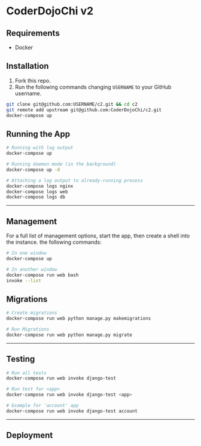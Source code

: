 # CoderDojoChi v2

## Requirements
- Docker

## Installation
1. Fork this repo.
2. Run the following commands changing `USERNAME` to your GitHub username.

```bash
git clone git@github.com:USERNAME/c2.git && cd c2
git remote add upstream git@github.com:CoderDojoChi/c2.git
docker-compose up
```

## Running the App

```bash
# Running with log output
docker-compose up

# Running daemon mode (in the background)
docker-compose up -d

# Attaching a log output to already-running process
docker-compose logs nginx
docker-compose logs web
docker-compose logs db
```

---

## Management
For a full list of management options, start the app, then create a shell into the instance. the following commands:
```bash
# In one window
docker-compose up

# In another window
docker-compose run web bash
invoke --list
```

## Migrations
```bash
# Create migrations
docker-compose run web python manage.py makemigrations

# Run Migrations
docker-compose run web python manage.py migrate
```

---

## Testing
```bash
# Run all tests
docker-compose run web invoke django-test

# Run test for <app>
docker-compose run web invoke django-test <app>

# Example for 'account' app
docker-compose run web invoke django-test account
```

---

## Deployment
```bash
```
